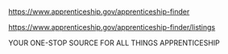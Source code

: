 https://www.apprenticeship.gov/apprenticeship-finder

https://www.apprenticeship.gov/apprenticeship-finder/listings

YOUR ONE-STOP SOURCE FOR ALL THINGS APPRENTICESHIP
